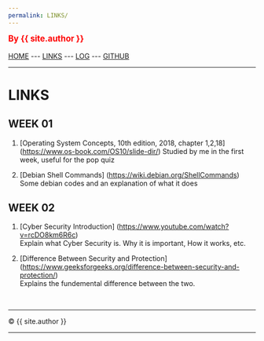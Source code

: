 ```yaml
---
permalink: LINKS/
---
```

<span style="color:red; font-weight:bold; font-size:larger;">By {{ site.author }}</span>
<br><br>
[HOME](https://kevinh24.github.io/os222/) ---
[LINKS](https://kevinh24.github.io/os222/LINKS/) ---
[LOG](https://kevinh24.github.io/os222/TXT/mylog.txt) ---
[GITHUB](https://github.com/kevinh24/os222)
<br>
<hr>

# LINKS

## WEEK 01
1. [Operating System Concepts, 10th edition, 2018, chapter 1,2,18] (https://www.os-book.com/OS10/slide-dir/)
Studied by me in the first week, useful for the pop quiz

2. [Debian Shell Commands] (https://wiki.debian.org/ShellCommands)<br>
Some debian codes and an explanation of what it does

## WEEK 02
1. [Cyber Security Introduction] (https://www.youtube.com/watch?v=rcDO8km6R6c)<br>
Explain what Cyber Security is. Why it is important, How it works, etc.

2. [Difference Between Security and Protection] (https://www.geeksforgeeks.org/difference-between-security-and-protection/)<br>
Explains the fundemental difference between the two.

<br>
<hr>
&copy; {{ site.author }}
<hr>
<br>
